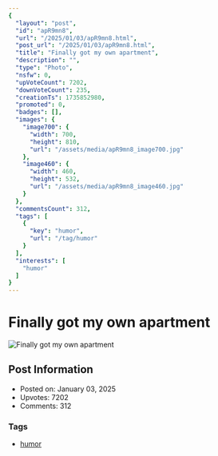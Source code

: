 ```yaml
---
{
  "layout": "post",
  "id": "apR9mn8",
  "url": "/2025/01/03/apR9mn8.html",
  "post_url": "/2025/01/03/apR9mn8.html",
  "title": "Finally got my own apartment",
  "description": "",
  "type": "Photo",
  "nsfw": 0,
  "upVoteCount": 7202,
  "downVoteCount": 235,
  "creationTs": 1735852980,
  "promoted": 0,
  "badges": [],
  "images": {
    "image700": {
      "width": 700,
      "height": 810,
      "url": "/assets/media/apR9mn8_image700.jpg"
    },
    "image460": {
      "width": 460,
      "height": 532,
      "url": "/assets/media/apR9mn8_image460.jpg"
    }
  },
  "commentsCount": 312,
  "tags": [
    {
      "key": "humor",
      "url": "/tag/humor"
    }
  ],
  "interests": [
    "humor"
  ]
}
---
```


# Finally got my own apartment

![Finally got my own apartment](/assets/media/apR9mn8_image700.jpg)

## Post Information

- Posted on: January 03, 2025
- Upvotes: 7202
- Comments: 312

### Tags

- [humor](/tag/humor)
